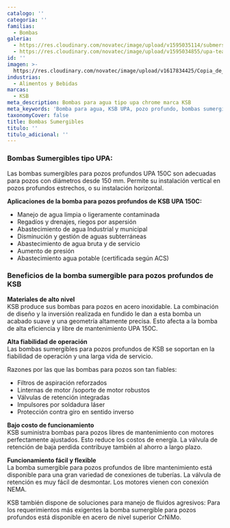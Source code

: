```yaml
---
catalogo: ''
categoria: ''
familias:
  - Bombas
galeria:
  - https://res.cloudinary.com/novatec/image/upload/v1595035114/submersible-pumps-ksb-gigapixel-scale-2_00x_yueyh0.jpg
  - https://res.cloudinary.com/novatec/image/upload/v1595034855/upa-teaser-pic-data_n8kdis.jpg
id: ''
imagen: >-
  https://res.cloudinary.com/novatec/image/upload/v1617834425/Copia_de_Dise%C3%B1o_sin_t%C3%ADtulo_-_2021-04-07T162639.296_hzpmeq.png
industrias:
  - Alimentos y Bebidas
marcas:
  - KSB
meta_description: Bombas para agua tipo upa chrome marca KSB
meta_keywords: 'Bomba para agua, KSB UPA, pozo profundo, bombas sumergibles'
taxonomyCover: false
title: Bombas Sumergibles
titulo: ''
titulo_adicional: ''
---
```





### **Bombas Sumergibles tipo UPA:**

Las bombas sumergibles para pozos profundos UPA 150C son adecuadas para pozos con diámetros desde 150 mm. Permite su instalación vertical en pozos profundos estrechos, o su instalación horizontal.

**Aplicaciones de la bomba para pozos profundos de KSB UPA 150C:**

- Manejo de agua limpia o ligeramente contaminada
- Regadíos y drenajes, riegos por aspersión
- Abastecimiento de agua Industrial y municipal
- Disminución y gestión de aguas subterráneas
- Abastecimiento de agua bruta y de servicio
- Aumento de presión
- Abastecimiento agua potable (certificada según ACS)

### Beneficios de la bomba sumergible para pozos profundos de KSB

**Materiales de alto nivel**  
KSB produce sus bombas para pozos en acero inoxidable. La combinación de diseño y la inversión realizada en fundido le dan a esta bomba un acabado suave y una geometría altamente precisa. Esto afecta a la bomba de alta eficiencia y libre de mantenimiento UPA 150C.

**Alta fiabilidad de operación**  
Las bombas sumergibles para pozos profundos de KSB se soportan en la fiabilidad de operación y una larga vida de servicio.

Razones por las que las bombas para pozos son tan fiables:

- Filtros de aspiración reforzados
- Linternas de motor /soporte de motor robustos
- Válvulas de retención integradas
- Impulsores por soldadura láser
- Protección contra giro en sentido inverso

**Bajo costo de funcionamiento**  
KSB suministra bombas para pozos libres de mantenimiento con motores perfectamente ajustados. Esto reduce los costos de energía. La válvula de retención de baja perdida contribuye también al ahorro a largo plazo.

**Funcionamiento fácil y flexible**  
La bomba sumergible para pozos profundos de libre mantenimiento está disponible para una gran variedad de conexiones de tuberías. La válvula de retención es muy fácil de desmontar. Los motores vienen con conexión NEMA.

KSB también dispone de soluciones para manejo de fluidos agresivos: Para los requerimientos más exigentes la bomba sumergible para pozos profundos está disponible en acero de nivel superior CrNiMo.
